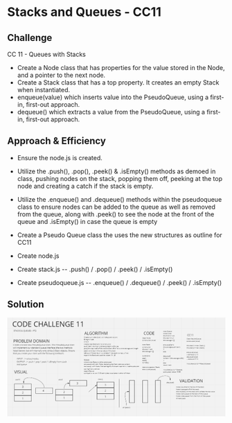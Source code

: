 # Stacks and Queues - CC11

## Challenge
CC 11 - Queues with Stacks
- Create a Node class that has properties for the value stored in the Node, and a pointer to the next node.
- Create a Stack class that has a top property. It creates an empty Stack when instantiated.
- enqueue(value) which inserts value into the PseudoQueue, using a first-in, first-out approach.
- dequeue() which extracts a value from the PseudoQueue, using a first-in, first-out approach.

## Approach & Efficiency
- Ensure the node.js is created.
- Utilize the .push(), .pop(), .peek() & .isEmpty() methods as demoed in class, pushing nodes on the stack, popping them off, peeking at the top node and creating a catch if the stack is empty.
- Utilize the .enqueue() and .dequeue() methods within the pseudoqueue class to ensure nodes can be added to the queue as  well as removed from the queue, along with .peek() to see the node at the front of the queue and .isEmpty() in case the queue is empty
- Create a Pseudo Queue class the uses the new structures as outline for CC11

- Create node.js
- Create stack.js -- .push() / .pop() / .peek() / .isEmpty()
- Create pseudoqueue.js -- .enqueue() / .dequeue() / .peek() / .isEmpty()

## Solution
![WhiteBoard](CC11.png)